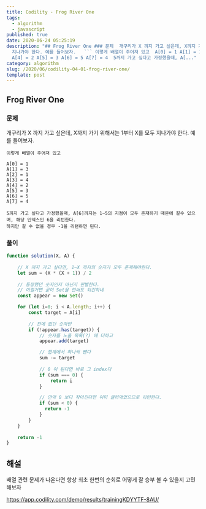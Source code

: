 ```yaml
---
title: Codility - Frog River One
tags:
  - algorithm
  - javascript
published: true
date: 2020-06-24 05:25:19
description: "## Frog River One ### 문제  개구리가 X 까지 가고 싶은데, X까지 가기 위해서는 1부터 X를 모두
  지나가야 한다. 예를 들어보자.   ``` 이렇게 배열이 주어져 있고  A[0] = 1 A[1] = 3 A[2] = 1 A[3] = 4
  A[4] = 2 A[5] = 3 A[6] = 5 A[7] = 4  5까지 가고 싶다고 가정했을때, A[..."
category: algorithm
slug: /2020/06/codility-04-01-frog-river-one/
template: post
---
```

## Frog River One

### 문제

개구리가 X 까지 가고 싶은데, X까지 가기 위해서는 1부터 X를 모두 지나가야 한다. 예를 들어보자.


```
이렇게 배열이 주어져 있고

A[0] = 1
A[1] = 3
A[2] = 1
A[3] = 4
A[4] = 2
A[5] = 3
A[6] = 5
A[7] = 4

5까지 가고 싶다고 가정했을때, A[6]까지는 1~5의 지점이 모두 존재하기 때문에 갈수 있으며, 해당 인덱스인 6을 리턴한다. 
하지만 갈 수 없을 경우 -1을 리턴하면 된다.
```

### 풀이

```javascript
function solution(X, A) {
    
    // X 까지 가고 싶다면, 1~X 까지의 숫자가 모두 존재해야한다.
    let sum = (X * (X + 1)) / 2
    
    // 등장했던 숫자인지 아닌지 판별한다.
    // 이럴거면 굳이 Set을 안써도 되긴하네
    const appear = new Set()

    for (let i=0; i < A.length; i++) {    
        const target = A[i]
        
        // 전에 없던 숫자만
        if (!appear.has(target)) {
            // 숫자를 노출 목록(?) 에 더하고
            appear.add(target)

            // 합계에서 하나씩 뺸다
            sum -= target
            
            // 0 이 된다면 바로 그 index다
            if (sum === 0) {
                return i
            }

            // 만약 0 보다 작아진다면 이미 글러먹었으므로 리턴한다.
            if (sum < 0) {
              return -1
            }
        }
    }
    
    return -1
}
```

## 해설

배열 관련 문제가 나온다면 항상 최초 한번의 순회로 어떻게 잘 승부 볼 수 있을지 고민해보자

https://app.codility.com/demo/results/trainingKDYYTF-8AU/